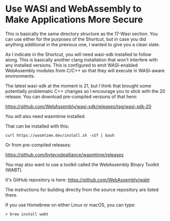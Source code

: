 # Use WASI and WebAssembly to Make Applications More Secure

This is basically the same directory structure as the 17-Wasi section. You can use either for the purposes of the Shortcut, but in case you did anything additional in the previous one, I wanted to give you a clean slate.

As I indicate in the Shortcut, you will need wasi-sdk installed to follow along. This is basically another clang installation that won't interfere with any installed versions. This is configured to emit WASI-enabled WebAssembly modules from C/C++ so that they will execute in WASI-aware environments.

The latest wasi-sdk at the moment is 21, but I think that brought some potentially problematic C++ changes so I encourage you to stick with the 20 release. You can download pre-compiled versions of that here:

https://github.com/WebAssembly/wasi-sdk/releases/tag/wasi-sdk-20

You will also need wasmtime installed.

That can be installed with this:

```console
curl https://wasmtime.dev/install.sh -sSf | bash
```

Or from pre-compiled releases:

https://github.com/bytecodealliance/wasmtime/releases

You may also want to use a toolkit called the WebAssembly Binary Toolkit (WABT).

It's GitHub repository is here: https://github.com/WebAssembly/wabt

The instructions for building directly from the source repository are listed there.

If you use Homebrew on either Linux or macOS, you can type:

```console
> brew install wabt
```


